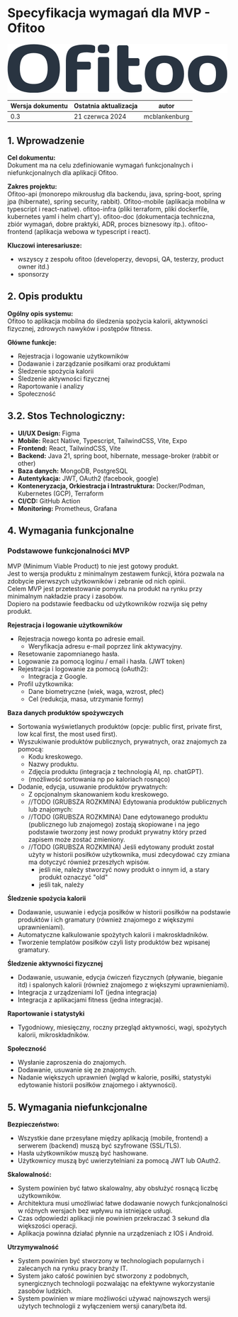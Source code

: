 # Specyfikacja wymagań dla MVP - Ofitoo

![img.png](../ofitoo-logo.png)


| **Wersja dokumentu** | **Ostatnia aktualizacja** | **autor**     |
|----------------------|---------------------------|---------------|
| 0.3                  | 21 czerwca 2024           | mcblankenburg |

## 1. Wprowadzenie
**Cel dokumentu:**  
Dokument ma na celu zdefiniowanie wymagań funkcjonalnych i niefunkcjonalnych dla aplikacji Ofitoo.

**Zakres projektu:**  
Ofitoo-api (monorepo mikrousług dla backendu, java, spring-boot, spring jpa (hibernate), spring security, rabbit).
Ofitoo-mobile (aplikacja mobilna w typescript i react-native).
ofitoo-infra (pliki terraform, pliki dockerfile, kubernetes yaml i helm chart'y).
ofitoo-doc (dokumentacja techniczna, zbiór wymagań, dobre praktyki, ADR, proces biznesowy itp.).
ofitoo-frontend (aplikacja webowa w typescript i react).

**Kluczowi interesariusze:**
- wszyscy z zespołu ofitoo (developerzy, devopsi, QA, testerzy, product owner itd.)
- sponsorzy


## 2. Opis produktu
**Ogólny opis systemu:**  
Ofitoo to aplikacja mobilna do śledzenia spożycia kalorii, aktywności fizycznej, zdrowych nawyków i postępów fitness.

**Główne funkcje:**
- Rejestracja i logowanie użytkowników
- Dodawanie i zarządzanie posiłkami oraz produktami
- Śledzenie spożycia kalorii
- Śledzenie aktywności fizycznej
- Raportowanie i analizy
- Społeczność

## 3.2. Stos Technologiczny:
- **UI/UX Design:** Figma  
- **Mobile:** React Native, Typescript, TailwindCSS, Vite, Expo  
- **Frontend:** React, TailwindCSS, Vite
- **Backend:** Java 21, spring boot, hibernate, message-broker (rabbit or other)  
- **Baza danych:** MongoDB, PostgreSQL  
- **Autentykacja:** JWT, OAuth2 (facebook, google)  
- **Konteneryzacja, Orkiestracja i Intrastruktura:** Docker/Podman, Kubernetes (GCP), Terraform
- **CI/CD:** GitHub Action  
- **Monitoring:** Prometheus, Grafana  


## 4. Wymagania funkcjonalne
### Podstawowe funkcjonalności MVP

MVP (Minimum Viable Product) to nie jest gotowy produkt.   
Jest to wersja produktu z minimalnym zestawem funkcji, która pozwala na zdobycie pierwszych użytkowników i zebranie od nich opinii.   
Celem MVP jest przetestowanie pomysłu na produkt na rynku przy minimalnym nakładzie pracy i zasobów.   
Dopiero na podstawie feedbacku od użytkowników rozwija się pełny produkt.

**Rejestracja i logowanie użytkowników**
  - Rejestracja nowego konta po adresie email.
    - Weryfikacja adresu e-mail poprzez link aktywacyjny.
  - Resetowanie zapomnianego hasła.
  - Logowanie za pomocą loginu / email i hasła. (JWT token)
  - Rejestracja i logowanie za pomocą (oAuth2):
    - Integracja z Google.
  - Profil użytkownika:
    - Dane biometryczne (wiek, waga, wzrost, płeć)
    - Cel (redukcja, masa, utrzymanie formy)

**Baza danych produktów spożywczych**
  - Sortowania wyświetlanych produktów (opcje: public first, private first, low kcal first, the most used first).
  - Wyszukiwanie produktów publicznych, prywatnych, oraz znajomych za pomocą:
    - Kodu kreskowego.
    - Nazwy produktu.
    - Zdjęcia produktu (integracja z technologią AI, np. chatGPT).
    - (możliwość sortowania np po kaloriach rosnąco)
  - Dodanie, edycja, usuwanie produktów prywatnych:
    - Z opcjonalnym skanowaniem kodu kreskowego.
    - //TODO (GRUBSZA ROZKMINA) Edytowania produktów publicznych lub znajomych:
    - //TODO (GRUBSZA ROZKMINA) Dane edytowanego produktu (publicznego lub znajomego) zostają skopiowane i na jego podstawie tworzony jest nowy produkt prywatny który przed zapisem może zostać zmieniony.
    - //TODO (GRUBSZA ROZKMINA) Jeśli edytowany produkt został użyty w historii posiłków użytkownika, musi zdecydować czy zmiana ma dotyczyć również przeszłych wpisów.
      - jeśli nie, należy stworzyć nowy produkt o innym id, a stary produkt oznaczyć "old"
      - jeśli tak, należy

**Śledzenie spożycia kalorii**
  - Dodawanie, usuwanie i edycja posiłków w historii posiłków na podstawie produktów i ich gramatury (również znajomego z większymi uprawnieniami).
  - Automatyczne kalkulowanie spożytych kalorii i makroskładników.
  - Tworzenie templatów posiłków czyli listy produktów bez wpisanej gramatury.

**Śledzenie aktywności fizycznej**
  - Dodawanie, usuwanie, edycja ćwiczeń fizycznych (pływanie, bieganie itd) i spalonych kalorii (również znajomego z większymi uprawnieniami).
  - Integracja z urządzeniami IoT (jedna integracja)
  - Integracja z aplikacjami fitness (jedna integracja).

**Raportowanie i statystyki**
  - Tygodniowy, miesięczny, roczny przegląd aktywności, wagi, spożytych kalorii, mikroskładników.

**Społeczność**
  - Wysłanie zaproszenia do znajomych.
  - Dodawanie, usuwanie się ze znajomych.
  - Nadanie większych uprawnień (wgląd w kalorie, posiłki, statystyki edytowanie historii posiłków znajomego i aktywności).


## 5. Wymagania niefunkcjonalne
**Bezpieczeństwo:**
- Wszystkie dane przesyłane między aplikacją (mobile, frontend) a serwerem (backend) muszą być szyfrowane (SSL/TLS).
- Hasła użytkowników muszą być hashowane.
- Użytkownicy muszą być uwierzytelniani za pomocą JWT lub OAuth2.

**Skalowalność:**
- System powinien być łatwo skalowalny, aby obsłużyć rosnącą liczbę użytkowników.
- Architektura musi umożliwiać łatwe dodawanie nowych funkcjonalności w różnych wersjach bez wpływu na istniejące usługi.
- Czas odpowiedzi aplikacji nie powinien przekraczać 3 sekund dla większości operacji.
- Aplikacja powinna działać płynnie na urządzeniach z IOS i Android.

**Utrzymywalność**  
- System powinien być stworzony w technologiach popularnych i zalecanych na rynku pracy branży IT.
- System jako całość powinien być stworzony z podobnych, synergicznych technologii pozwalając na efektywne wykorzystanie zasobów ludzkich.
- System powinien w miare możliwości używać najnowszych wersji użytych technologii z wyłączeniem wersji canary/beta itd.